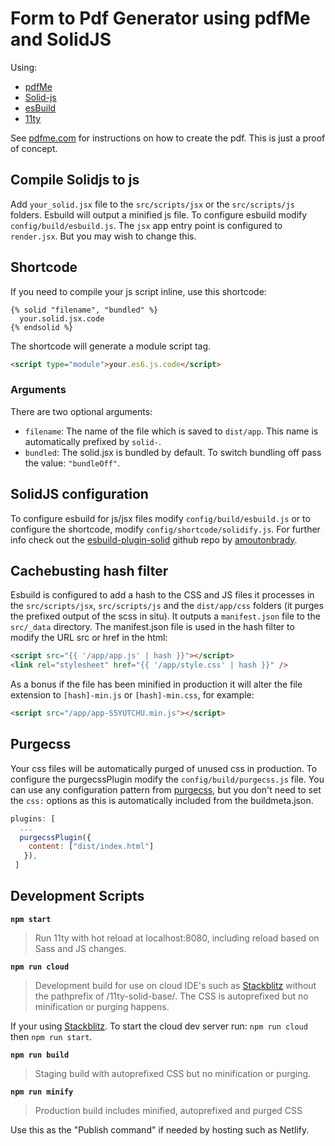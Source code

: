 # Form to Pdf Generator using pdfMe and SolidJS
Using:
  - [pdfMe](https://pdfme.com)
  - [Solid-js](https://solidjs.com)
  - [esBuild](https://esbuild.github.io)
  - [11ty](http://11ty.dev)

See [pdfme.com](https://pdfme.com) for instructions on how to create the pdf. This is just a proof of concept.

## Compile Solidjs to js
Add `your_solid.jsx` file to the `src/scripts/jsx` or the `src/scripts/js` folders. Esbuild will output a minified js file. To configure esbuild modify `config/build/esbuild.js`. The `jsx` app entry point is configured to `render.jsx`. But you may wish to change this.

## Shortcode
If you need to compile your js script inline, use this shortcode:

~~~liquid
{% solid "filename", "bundled" %}
  your.solid.jsx.code
{% endsolid %}
~~~

The shortcode will generate a module script tag. 

~~~html
<script type="module">your.es6.js.code</script>
~~~

### Arguments
There are two optional arguments:
- `filename`: The name of the file which is saved to `dist/app`. This name is automatically prefixed by `solid-`.
- `bundled`: The solid.jsx is bundled by default. To switch bundling off pass the value: `"bundleOff"`.

## SolidJS configuration
To configure esbuild for js/jsx files modify `config/build/esbuild.js` or to configure the shortcode, modify `config/shortcode/solidify.js`. For further info check out the [esbuild-plugin-solid](https://github.com/amoutonbrady/esbuild-plugin-solid) github repo by [amoutonbrady](https://amoutonbrady.dev/).

## Cachebusting hash filter

Esbuild is configured to add a hash to the CSS and JS files it processes in the `src/scripts/jsx`, `src/scripts/js` and the `dist/app/css` folders (it purges the prefixed output of the scss in situ). It outputs a `manifest.json` file to the `src/_data` directory.
The manifest.json file is used in the hash filter to modify the URL src or href in the html:

~~~html
<script src="{{ '/app/app.js' | hash }}"></script>
<link rel="stylesheet" href="{{ '/app/style.css' | hash }}" />
~~~

As a bonus if the file has been minified in production it will alter the file extension to `[hash]-min.js` or `[hash]-min.css`, for example:

~~~html
<script src="/app/app-S5YUTCHU.min.js"></script>
~~~

## Purgecss
Your css files will be automatically purged of unused css in production. To configure the purgecssPlugin modify the `config/build/purgecss.js` file. You can use any configuration pattern from [purgecss](https://purgecss.com/configuration.html), but you don't need to set the `css:` options as this is automatically included from the buildmeta.json.

~~~js
plugins: [
  ...
  purgecssPlugin({
    content: ["dist/index.html"]
   }),
 ]
 ~~~

## Development Scripts

**`npm start`**

> Run 11ty with hot reload at localhost:8080, including reload based on Sass and JS changes.

**`npm run cloud`**

> Development build for use on cloud IDE's such as [Stackblitz](https://stackblitz.com/) without the pathprefix of /11ty-solid-base/. The CSS is autoprefixed but no minification or purging happens.

If your using [Stackblitz](https://stackblitz.com/). To start the cloud dev server run: `npm run cloud` then `npm run start`.

**`npm run build`**

> Staging build with autoprefixed CSS but no minification or purging. 

**`npm run minify`**

> Production build includes minified, autoprefixed and purged CSS

Use this as the "Publish command" if needed by hosting such as Netlify.
